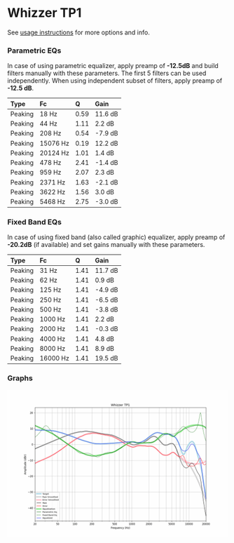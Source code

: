 # Whizzer TP1
See [usage instructions](https://github.com/jaakkopasanen/AutoEq#usage) for more options and info.

### Parametric EQs
In case of using parametric equalizer, apply preamp of **-12.5dB** and build filters manually
with these parameters. The first 5 filters can be used independently.
When using independent subset of filters, apply preamp of **-12.5 dB**.

| Type    | Fc       |    Q | Gain    |
|:--------|:---------|:-----|:--------|
| Peaking | 18 Hz    | 0.59 | 11.6 dB |
| Peaking | 44 Hz    | 1.11 | 2.2 dB  |
| Peaking | 208 Hz   | 0.54 | -7.9 dB |
| Peaking | 15076 Hz | 0.19 | 12.2 dB |
| Peaking | 20124 Hz | 1.01 | 1.4 dB  |
| Peaking | 478 Hz   | 2.41 | -1.4 dB |
| Peaking | 959 Hz   | 2.07 | 2.3 dB  |
| Peaking | 2371 Hz  | 1.63 | -2.1 dB |
| Peaking | 3622 Hz  | 1.56 | 3.0 dB  |
| Peaking | 5468 Hz  | 2.75 | -3.0 dB |

### Fixed Band EQs
In case of using fixed band (also called graphic) equalizer, apply preamp of **-20.2dB**
(if available) and set gains manually with these parameters.

| Type    | Fc       |    Q | Gain    |
|:--------|:---------|:-----|:--------|
| Peaking | 31 Hz    | 1.41 | 11.7 dB |
| Peaking | 62 Hz    | 1.41 | 0.9 dB  |
| Peaking | 125 Hz   | 1.41 | -4.9 dB |
| Peaking | 250 Hz   | 1.41 | -6.5 dB |
| Peaking | 500 Hz   | 1.41 | -3.8 dB |
| Peaking | 1000 Hz  | 1.41 | 2.2 dB  |
| Peaking | 2000 Hz  | 1.41 | -0.3 dB |
| Peaking | 4000 Hz  | 1.41 | 4.8 dB  |
| Peaking | 8000 Hz  | 1.41 | 8.9 dB  |
| Peaking | 16000 Hz | 1.41 | 19.5 dB |

### Graphs
![](./Whizzer%20TP1.png)